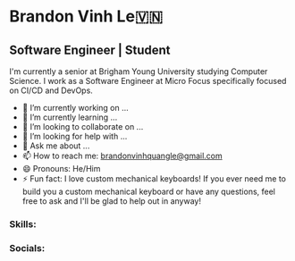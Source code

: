 # Brandon Vinh Le:vietnam:

## Software Engineer | Student

I'm currently a senior at Brigham Young University studying Computer Science. I work as a Software Engineer at Micro Focus specifically focused on CI/CD and DevOps.
- 🔭 I’m currently working on ...
- 🌱 I’m currently learning ...
- 👯 I’m looking to collaborate on ...
- 🤔 I’m looking for help with ...
- 💬 Ask me about ...
- 📫 How to reach me: brandonvinhquangle@gmail.com
- 😄 Pronouns: He/Him
- ⚡ Fun fact: I love custom mechanical keyboards! If you ever need me to build you a custom mechanical keyboard or have any questions, feel free to ask and I'll be glad to help out in anyway!

### Skills:


### Socials:


<!--
**brandonvinhquangle/brandonvinhquangle** is a ✨ _special_ ✨ repository because its `README.md` (this file) appears on your GitHub profile.

Here are some ideas to get you started:

- 🔭 I’m currently working on ...
- 🌱 I’m currently learning ...
- 👯 I’m looking to collaborate on ...
- 🤔 I’m looking for help with ...
- 💬 Ask me about ...
- 📫 How to reach me: ...
- 😄 Pronouns: ...
- ⚡ Fun fact: ...
-->
